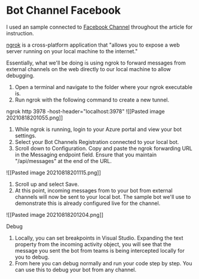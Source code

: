 # Bot Channel Facebook


I used an sample connected to [Facebook Channel](https://docs.microsoft.com/en-us/azure/bot-service/channel-connect-teams?view=azure-bot-service-4.0) throughout the article for instruction.

[ngrok](https://ngrok.com/docs) is a cross-platform application that "allows you to expose a web server running on your local machine to the internet."

Essentially, what we'll be doing is using ngrok to forward messages from external channels on the web directly to our local machine to allow debugging.

1.  Open a terminal and navigate to the folder where your ngrok executable is.
2.  Run ngrok with the following command to create a new tunnel.

ngrok http 3978 -host-header="localhost:3978"
![[Pasted image 20210818201055.png]]

   

1.  While ngrok is running, login to your Azure portal and view your bot settings.
2.  Select your Bot Channels Registration connected to your local bot.
3.  Scroll down to Configuration. Copy and paste the ngrok forwarding URL in the Messaging endpoint field. Ensure that you maintain "/api/messages" at the end of the URL.

![[Pasted image 20210818201115.png]]

   

1.  Scroll up and select Save.
2.  At this point, incoming messages from to your bot from external channels will now be sent to your local bot. The sample bot we'll use to demonstrate this is already configured live for the channel.

![[Pasted image 20210818201204.png]]

   

Debug

1.  Locally, you can set breakpoints in Visual Studio. Expanding the text property from the incoming activity object, you will see that the message you sent the bot from teams is being intercepted locally for you to debug.
2.  From here you can debug normally and run your code step by step. You can use this to debug your bot from any channel.
